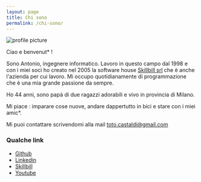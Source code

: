 ```yaml
---
layout: page
title: Chi sono
permalink: /chi-sono/
---
```


![profile picture](https://www.gravatar.com/avatar/587e0522608a1a02c9cabdfca6d9f729?rating=PG&size=200&default=wavatar)

Ciao e benvenut* !

Sono Antonio, ingegnere informatico. Lavoro in questo campo dal 1998 e con i miei soci ho creato nel 2005 la software house [Skillbill srl](http://www.skillbill.it) che è anche l'azienda per cui lavoro. Mi occupo quotidianamente di programmazione che è una mia grande passione da sempre.

Ho 44 anni, sono papà di due ragazzi adorabili e vivo in provincia di Milano.

Mi piace : imparare cose nuove, andare dappertutto in bici e stare con i miei amic*.

Mi puoi contattare scrivendomi alla mail [toto.castaldi@gmail.com](mailto:toto.castaldi@gmail.com)

### Qualche link

 - [Github](https://github.com/toto-castaldi)
 - [Linkedin](http://www.linkedin.com/in/antoniocastaldi)
 - [Skillbill](http://www.skillbill.it)
 - [Youtube](https://www.youtube.com/user/toto0castaldi)
